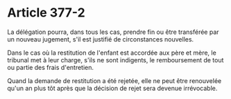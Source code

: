 # Article 377-2

La délégation pourra, dans tous les cas, prendre fin ou être transférée par un nouveau jugement, s'il est justifié de circonstances nouvelles.

Dans le cas où la restitution de l'enfant est accordée aux père et mère, le tribunal met à leur charge, s'ils ne sont indigents, le remboursement de tout ou partie des frais d'entretien.

Quand la demande de restitution a été rejetée, elle ne peut être renouvelée qu'un an plus tôt après que la décision de rejet sera devenue irrévocable.
